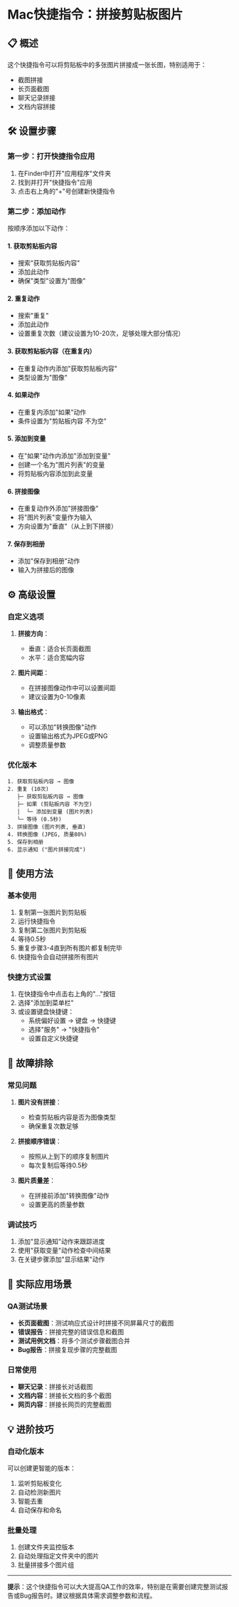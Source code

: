 # Mac快捷指令：拼接剪贴板图片

## 📋 概述
这个快捷指令可以将剪贴板中的多张图片拼接成一张长图，特别适用于：
- 截图拼接
- 长页面截图
- 聊天记录拼接
- 文档内容拼接

## 🛠️ 设置步骤

### 第一步：打开快捷指令应用
1. 在Finder中打开"应用程序"文件夹
2. 找到并打开"快捷指令"应用
3. 点击右上角的"+"号创建新快捷指令

### 第二步：添加动作
按顺序添加以下动作：

#### 1. 获取剪贴板内容
- 搜索"获取剪贴板内容"
- 添加此动作
- 确保"类型"设置为"图像"

#### 2. 重复动作
- 搜索"重复"
- 添加此动作
- 设置重复次数（建议设置为10-20次，足够处理大部分情况）

#### 3. 获取剪贴板内容（在重复内）
- 在重复动作内添加"获取剪贴板内容"
- 类型设置为"图像"

#### 4. 如果动作
- 在重复内添加"如果"动作
- 条件设置为"剪贴板内容 不为空"

#### 5. 添加到变量
- 在"如果"动作内添加"添加到变量"
- 创建一个名为"图片列表"的变量
- 将剪贴板内容添加到此变量

#### 6. 拼接图像
- 在重复动作外添加"拼接图像"
- 将"图片列表"变量作为输入
- 方向设置为"垂直"（从上到下拼接）

#### 7. 保存到相册
- 添加"保存到相册"动作
- 输入为拼接后的图像

## ⚙️ 高级设置

### 自定义选项
1. **拼接方向**：
   - 垂直：适合长页面截图
   - 水平：适合宽幅内容

2. **图片间距**：
   - 在拼接图像动作中可以设置间距
   - 建议设置为0-10像素

3. **输出格式**：
   - 可以添加"转换图像"动作
   - 设置输出格式为JPEG或PNG
   - 调整质量参数

### 优化版本
```
1. 获取剪贴板内容 → 图像
2. 重复 (10次)
   ├─ 获取剪贴板内容 → 图像
   ├─ 如果 (剪贴板内容 不为空)
   │  └─ 添加到变量 (图片列表)
   └─ 等待 (0.5秒)
3. 拼接图像 (图片列表, 垂直)
4. 转换图像 (JPEG, 质量80%)
5. 保存到相册
6. 显示通知 ("图片拼接完成")
```

## 🎯 使用方法

### 基本使用
1. 复制第一张图片到剪贴板
2. 运行快捷指令
3. 复制第二张图片到剪贴板
4. 等待0.5秒
5. 重复步骤3-4直到所有图片都复制完毕
6. 快捷指令会自动拼接所有图片

### 快捷方式设置
1. 在快捷指令中点击右上角的"..."按钮
2. 选择"添加到菜单栏"
3. 或设置键盘快捷键：
   - 系统偏好设置 → 键盘 → 快捷键
   - 选择"服务" → "快捷指令"
   - 设置自定义快捷键

## 🔧 故障排除

### 常见问题
1. **图片没有拼接**：
   - 检查剪贴板内容是否为图像类型
   - 确保重复次数足够

2. **拼接顺序错误**：
   - 按照从上到下的顺序复制图片
   - 每次复制后等待0.5秒

3. **图片质量差**：
   - 在拼接前添加"转换图像"动作
   - 设置更高的质量参数

### 调试技巧
1. 添加"显示通知"动作来跟踪进度
2. 使用"获取变量"动作检查中间结果
3. 在关键步骤添加"显示结果"动作

## 📱 实际应用场景

### QA测试场景
- **长页面截图**：测试响应式设计时拼接不同屏幕尺寸的截图
- **错误报告**：拼接完整的错误信息和截图
- **测试用例文档**：将多个测试步骤截图合并
- **Bug报告**：拼接复现步骤的完整截图

### 日常使用
- **聊天记录**：拼接长对话截图
- **文档内容**：拼接长文档的多个截图
- **网页内容**：拼接长网页的完整截图

## 💡 进阶技巧

### 自动化版本
可以创建更智能的版本：
1. 监听剪贴板变化
2. 自动检测新图片
3. 智能去重
4. 自动保存和命名

### 批量处理
1. 创建文件夹监控版本
2. 自动处理指定文件夹中的图片
3. 批量拼接多个图片组

---

**提示**：这个快捷指令可以大大提高QA工作的效率，特别是在需要创建完整测试报告或Bug报告时。建议根据具体需求调整参数和流程。
